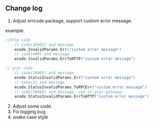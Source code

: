 ## Change log

1. Adjust errcode package, support custom error message.

example:

```go
//http code
    // code(10003) and message
    ecode.InvalidParams.Err("custom error message")
    // code(400) and message
    ecode.InvalidParams.ErrToHTTP("custom error message")

// grpc code
    // code(30003) and message
    ecode.StatusInvalidParams.Err("custom error message")
    // code(3) and message
    ecode.StatusInvalidParams.ToRPCErr("custom error message")
    // code(30003) and message, use in grpc-gateway
    ecode.StatusInvalidParams.ErrToHTTP("custom error message")
```

2. Adjust some code. 
3. Fix logging bug
4. snake case style